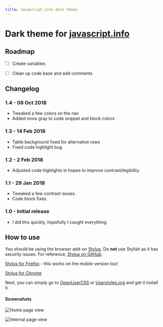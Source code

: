 ```yaml
---
title: JavaScript.info dark theme
---
```


# Dark theme for [javascript.info](http://javascript.info)

## Roadmap

- [ ] Create variables
- [ ] Clean up code base and add comments


## Changelog

### **1.4 - 08 Oct 2018**

- Tweaked a few colors on the nav
- Added more gray to code snippet and block colors


### **1.3 - 14 Feb 2018**

- Table background fixed for alternative rows
- Fixed code highlight bug


### **1.2 - 2 Feb 2018**

- Adjusted code highlights in hopes to improve contrast/legibility


### **1.1 - 29 Jan 2018**

- Tweaked a few contrast issues.
- Code block fixes.


### **1.0 - Initial release**

- I did this quickly, hopefully I caught everything.

## How to use

You should be using the browser add-on [Stylus](https://add0n.com/stylus.html). Do **not** use Stylish as it has security issues. For reference, [Stylus on GitHub](https://github.com/openstyles/stylus).

[Stylus for Firefox](https://addons.mozilla.org/en-US/firefox/addon/styl-us/) - this works on the mobile version too!

[Stylus for Chrome](https://chrome.google.com/webstore/detail/stylus/clngdbkpkpeebahjckkjfobafhncgmne?hl=en)

Next, you can simply go to [OpenUserCSS](https://openusercss.org/theme/5bbfc9e57dd88f0c002c0713) or [Userstyles.org](https://userstyles.org/styles/164524/the-colorado-sun-dark-theme) and get it install it.

#### Screenshots

![Home page view](https://raw.githubusercontent.com/obscuredetour/javascript-info-dark/master/ss-homepage.png)

![Internal page view](https://raw.githubusercontent.com/obscuredetour/javascript-info-dark/master/ss-js-functions.png)